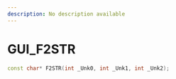 ```yaml
---
description: No description available 
---
```


# GUI\_F2STR

```cpp
const char* F2STR(int _Unk0, int _Unk1, int _Unk2);
```